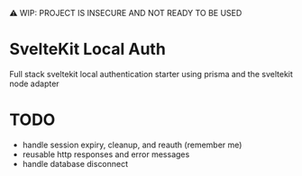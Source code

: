 ⚠️ WIP: PROJECT IS INSECURE AND NOT READY TO BE USED

# SvelteKit Local Auth

Full stack sveltekit local authentication starter using prisma and the sveltekit node adapter

# TODO

- handle session expiry, cleanup, and reauth (remember me)
- reusable http responses and error messages
- handle database disconnect
